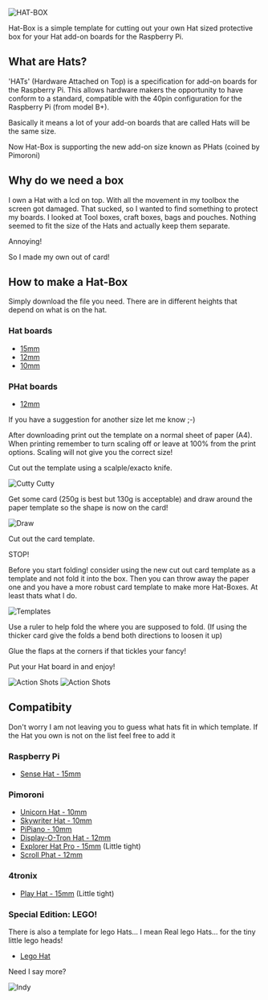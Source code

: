 ![HAT-BOX](/Images/hatbox_logo.png)

Hat-Box is a simple template for cutting out your own Hat sized protective box for your Hat add-on boards for the Raspberry Pi. 

## What are Hats?

'HATs' (Hardware Attached on Top) is a specification for add-on boards for the Raspberry Pi. This allows hardware makers the opportunity to have conform to a standard, compatible with the 40pin configuration for the Raspberry Pi (from model B+).

Basically it means a lot of your add-on boards that are called Hats will be the same size.

Now Hat-Box is supporting the new add-on size known as PHats (coined by Pimoroni) 

## Why do we need a box

I own a Hat with a lcd on top. With all the movement in my toolbox the screen got damaged. That sucked, so I wanted to find something to protect my boards. I looked at Tool boxes, craft boxes, bags and pouches. Nothing seemed to fit the size of the Hats and actually keep them separate. 

Annoying!

So I made my own out of card!

## How to make a Hat-Box

Simply download the file you need. There are in different heights that depend on what is on the hat.

### Hat boards

* [15mm](/Hatbox_Templates/Hatbox_15mm.png) 
* [12mm](/Hatbox_Templates/Hatbox_12mm.png) 
* [10mm](/Hatbox_Templates/Hatbox_10mm.png) 

### PHat boards 

* [12mm](/Hatbox_Templates/PHatbox_12mm.png)

If you have a suggestion for another size let me know ;-)

After downloading print out the template on a normal sheet of paper (A4). When printing remember to turn scaling off or leave at 100% from the print options. Scaling will not give you the correct size!

Cut out the template using a scalple/exacto knife.

![Cutty Cutty](/Images/Cut_Paper.jpg) 

Get some card (250g is best but 130g is acceptable) and draw around the paper template so the shape is now on the card!

![Draw](/Images/Draw_to_Card.jpg)

Cut out the card template.

STOP!

Before you start folding! consider using the new cut out card template as a template and not fold it into the box. Then you can throw away the paper one and you have a more robust card template to make more Hat-Boxes. At least thats what I do.

![Templates](/Images/Card_Templates.jpg)

Use a ruler to help fold the where you are supposed to fold. (If using the thicker card give the folds a bend both directions to loosen it up)

Glue the flaps at the corners if that tickles your fancy!

Put your Hat board in and enjoy!

![Action Shots](/Images/Action_Shot_03.jpg)
![Action Shots](/Images/Action_Shot_04.jpg)

## Compatibity

Don't worry I am not leaving you to guess what hats fit in which template. If the Hat you own is not on the list feel free to add it

### Raspberry Pi

* [Sense Hat - 15mm](/Hatbox_Templates/Hatbox_15mm.png) 

### Pimoroni 

* [Unicorn Hat - 10mm](/Hatbox_Templates/Hatbox_10mm.png) 
* [Skywriter Hat - 10mm](/Hatbox_Templates/Hatbox_10mm.png)
* [PiPiano - 10mm](/Hatbox_Templates/Hatbox_10mm.png)
* [Display-O-Tron Hat - 12mm](/Hatbox_Templates/Hatbox_12mm.png) 
* [Explorer Hat Pro - 15mm](/Hatbox_Templates/Hatbox_15mm.png) (Little tight)
* [Scroll Phat - 12mm](/Hatbox_Templates/PHatbox_12mm.png)

### 4tronix

* [Play Hat - 15mm](/Hatbox_Templates/Hatbox_15mm.png) (Little tight)
 
### Special Edition: LEGO!

There is also a template for lego Hats... I mean Real lego Hats... for the tiny little lego heads!

* [Lego Hat](/Hatbox_Templates/Hatbox_Lego.png) 

Need I say more?

![Indy](/Images/Indy.gif)

